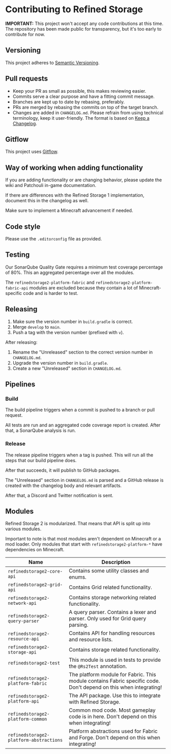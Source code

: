 # Contributing to Refined Storage

**IMPORTANT:** This project won't accept any code contributions at this time. The repository has been made public for
transparency, but it's too early to contribute for now.

## Versioning

This project adheres to [Semantic Versioning](https://semver.org/spec/v2.0.0.html).

## Pull requests

- Keep your PR as small as possible, this makes reviewing easier.
- Commits serve a clear purpose and have a fitting commit message.
- Branches are kept up to date by rebasing, preferably.
- PRs are merged by rebasing the commits on top of the target branch.
- Changes are added in `CHANGELOG.md`. Please refrain from using technical terminology, keep it user-friendly. The
  format is based on [Keep a Changelog](https://keepachangelog.com/en/1.0.0/).

## Gitflow

This project uses [Gitflow](https://www.atlassian.com/git/tutorials/comparing-workflows/gitflow-workflow).

## Way of working when adding functionality

If you are adding functionality or are changing behavior, please update the wiki and Patchouli in-game documentation.

If there are differences with the Refined Storage 1 implementation, document this in the changelog as well.

Make sure to implement a Minecraft advancement if needed.

## Code style

Please use the `.editorconfig` file as provided.

## Testing

Our SonarQube Quality Gate requires a minimum test coverage percentage of 80%. This an aggregated percentage over all
the modules.

The `refinedstorage2-platform-fabric` and `refinedstorage2-platform-fabric-api` modules are excluded because they
contain a lot of Minecraft-specific code and is harder to test.

## Releasing

1) Make sure the version number in `build.gradle` is correct.
2) Merge `develop` to `main`.
3) Push a tag with the version number (prefixed with `v`).

After releasing:

1) Rename the "Unreleased" section to the correct version number in `CHANGELOG.md`.
2) Upgrade the version number in `build.gradle`.
3) Create a new "Unreleased" section in `CHANGELOG.md`.

## Pipelines

### Build

The build pipeline triggers when a commit is pushed to a branch or pull request.

All tests are run and an aggregated code coverage report is created. After that, a SonarQube analysis is run.

### Release

The release pipeline triggers when a tag is pushed. This will run all the steps that our build pipeline does.

After that succeeds, it will publish to GitHub packages.

The "Unreleased" section in `CHANGELOG.md` is parsed and a GitHub release is created with the changelog body and
relevant artifacts.

After that, a Discord and Twitter notification is sent.

## Modules

Refined Storage 2 is modularized. That means that API is split up into various modules.

Important to note is that most modules aren't dependent on Minecraft or a mod loader. Only modules that start
with `refinedstorage2-platform-*` have dependencies on Minecraft.

| Name                                    | Description                                                                                                       |
|-----------------------------------------|-------------------------------------------------------------------------------------------------------------------|
| `refinedstorage2-core-api`              | Contains some utility classes and enums.                                                                          |
| `refinedstorage2-grid-api`              | Contains Grid related functionality.                                                                              |
| `refinedstorage2-network-api`           | Contains storage networking related functionality.                                                                |
| `refinedstorage2-query-parser`          | A query parser. Contains a lexer and parser. Only used for Grid query parsing.                                    |
| `refinedstorage2-resource-api`          | Contains API for handling resources and resource lists.                                                           |
| `refinedstorage2-storage-api`           | Contains storage related functionality.                                                                           |
| `refinedstorage2-test`                  | This module is used in tests to provide the `@Rs2Test` annotation.                                                |
| `refinedstorage2-platform-fabric`       | The platform module for Fabric. This module contains Fabric specific code. Don't depend on this when integrating! |
| `refinedstorage2-platform-api`          | The API package. Use this to integrate with Refined Storage.                                                      |
| `refinedstorage2-platform-common`       | Common mod code. Most gameplay code is in here. Don't depend on this when integrating!                            |
| `refinedstorage2-platform-abstractions` | Platform abstractions used for Fabric and Forge. Don't depend on this when integrating!                           |
